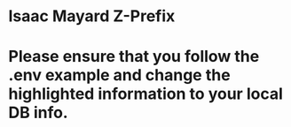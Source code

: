 # Isaac Mayard Z-Prefix

# Please ensure that you follow the .env example and change the highlighted information to your local DB info.